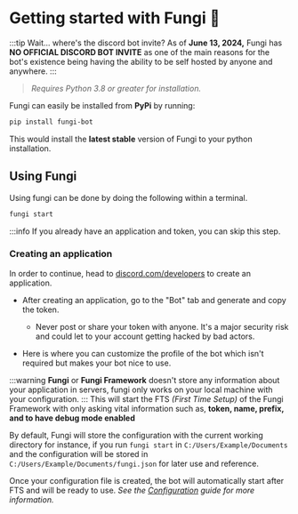 # Getting started with Fungi 🍄

:::tip Wait... where's the discord bot invite?
As of **June 13, 2024,** Fungi has **NO OFFICIAL DISCORD BOT INVITE** as one of the main reasons for the bot's existence being having the
ability to be self hosted by anyone and anywhere.
:::

> *Requires Python 3.8 or greater for installation.*

Fungi can easily be installed from **PyPi** by running:

```bash
pip install fungi-bot
```

This would install the **latest stable** version of Fungi to your python installation.

## Using Fungi

Using fungi can be done by doing the following within a terminal.

```bash
fungi start
```

:::info
If you already have an application and token, you can skip this step.

### Creating an application

In order to continue, head to [discord.com/developers](https://discord.com/developers/) to create an application.

- After creating an application, go to the "Bot" tab and generate and copy the token.
  - Never post or share your token with anyone. It's a major security risk and could let to your account getting hacked by bad actors.
  
- Here is where you can customize the profile of the bot which isn't required but makes your bot nice to use.

:::warning
**Fungi** or **Fungi Framework** doesn't store any information about your application in servers, fungi only works on your local machine with your configuration.
:::
This will start the FTS *(First Time Setup)* of the Fungi Framework with only asking vital information such as, **token, name, prefix, and to have debug mode enabled**

By default, Fungi will store the configuration with the current working directory for instance, if you run `fungi start` in `C:/Users/Example/Documents` and the configuration will be stored in `C:/Users/Example/Documents/fungi.json` for later use and reference.

Once your configuration file is created, the bot will automatically start after FTS and will be ready to use. *See the [Configuration](../config/) guide for more information.*
